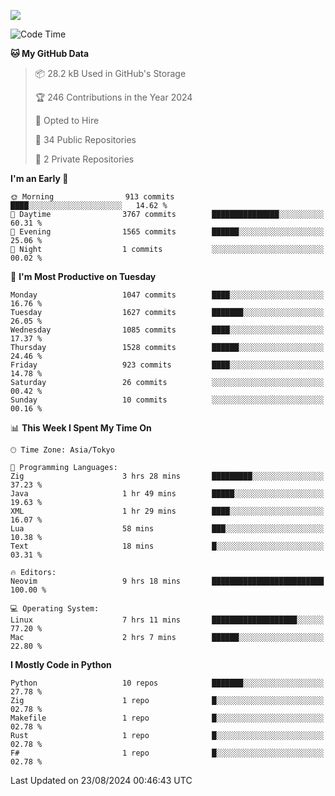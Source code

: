 ![](https://komarev.com/ghpvc/?username=kitagawa-hr)

<!--START_SECTION:waka-->
![Code Time](http://img.shields.io/badge/Code%20Time-1%2C017%20hrs%2052%20mins-blue)

**🐱 My GitHub Data** 

> 📦 28.2 kB Used in GitHub's Storage 
 > 
> 🏆 246 Contributions in the Year 2024
 > 
> 💼 Opted to Hire
 > 
> 📜 34 Public Repositories 
 > 
> 🔑 2 Private Repositories 
 > 
**I'm an Early 🐤** 

```text
🌞 Morning                913 commits         ████░░░░░░░░░░░░░░░░░░░░░   14.62 % 
🌆 Daytime                3767 commits        ███████████████░░░░░░░░░░   60.31 % 
🌃 Evening                1565 commits        ██████░░░░░░░░░░░░░░░░░░░   25.06 % 
🌙 Night                  1 commits           ░░░░░░░░░░░░░░░░░░░░░░░░░   00.02 % 
```
📅 **I'm Most Productive on Tuesday** 

```text
Monday                   1047 commits        ████░░░░░░░░░░░░░░░░░░░░░   16.76 % 
Tuesday                  1627 commits        ███████░░░░░░░░░░░░░░░░░░   26.05 % 
Wednesday                1085 commits        ████░░░░░░░░░░░░░░░░░░░░░   17.37 % 
Thursday                 1528 commits        ██████░░░░░░░░░░░░░░░░░░░   24.46 % 
Friday                   923 commits         ████░░░░░░░░░░░░░░░░░░░░░   14.78 % 
Saturday                 26 commits          ░░░░░░░░░░░░░░░░░░░░░░░░░   00.42 % 
Sunday                   10 commits          ░░░░░░░░░░░░░░░░░░░░░░░░░   00.16 % 
```


📊 **This Week I Spent My Time On** 

```text
🕑︎ Time Zone: Asia/Tokyo

💬 Programming Languages: 
Zig                      3 hrs 28 mins       █████████░░░░░░░░░░░░░░░░   37.23 % 
Java                     1 hr 49 mins        █████░░░░░░░░░░░░░░░░░░░░   19.63 % 
XML                      1 hr 29 mins        ████░░░░░░░░░░░░░░░░░░░░░   16.07 % 
Lua                      58 mins             ███░░░░░░░░░░░░░░░░░░░░░░   10.38 % 
Text                     18 mins             █░░░░░░░░░░░░░░░░░░░░░░░░   03.31 % 

🔥 Editors: 
Neovim                   9 hrs 18 mins       █████████████████████████   100.00 % 

💻 Operating System: 
Linux                    7 hrs 11 mins       ███████████████████░░░░░░   77.20 % 
Mac                      2 hrs 7 mins        ██████░░░░░░░░░░░░░░░░░░░   22.80 % 
```

**I Mostly Code in Python** 

```text
Python                   10 repos            ███████░░░░░░░░░░░░░░░░░░   27.78 % 
Zig                      1 repo              █░░░░░░░░░░░░░░░░░░░░░░░░   02.78 % 
Makefile                 1 repo              █░░░░░░░░░░░░░░░░░░░░░░░░   02.78 % 
Rust                     1 repo              █░░░░░░░░░░░░░░░░░░░░░░░░   02.78 % 
F#                       1 repo              █░░░░░░░░░░░░░░░░░░░░░░░░   02.78 % 
```




 Last Updated on 23/08/2024 00:46:43 UTC
<!--END_SECTION:waka-->
